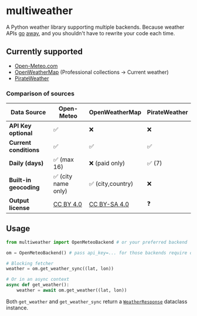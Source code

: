 # multiweather

A Python weather library supporting multiple backends. Because weather APIs [go](https://www.reddit.com/r/webdev/comments/8tjavu) [away](https://www.reddit.com/r/androidapps/comments/1aoz984/), and you shouldn't have to rewrite your code each time.

## Currently supported

- [Open-Meteo.com](https://open-meteo.com/)
- [OpenWeatherMap](https://openweathermap.org) (Professional collections -> Current weather)
- [PirateWeather](https://pirateweather.net/en/latest/)

### Comparison of sources

| Data Source            | Open-Meteo             | OpenWeatherMap               | PirateWeather |
| ---------------------- | ---------------------- | ---------------------------- | ------------- |
| **API Key optional**   | ✅                     | ❌                           | ❌            |
| **Current conditions** | ✅                     | ✅                           | ✅            |
| **Daily (days)**       | ✅ (max 16)            | ❌ (paid only)               | ✅ (7)        |
| **Built-in geocoding** | ✅ (city name only)    | ✅ (city,country)            | ❌            |
| **Output license**     | [CC BY 4.0][CC BY 4.0] | [CC BY-SA 4.0][CC BY-SA 4.0] | ❓            |

[CC BY 4.0]: https://creativecommons.org/licenses/by/4.0/
[CC BY-SA 4.0]: https://creativecommons.org/licenses/by-sa/4.0/
## Usage
```python
from multiweather import OpenMeteoBackend # or your preferred backend

om = OpenMeteoBackend() # pass api_key=... for those backends require one

# Blocking fetcher
weather = om.get_weather_sync((lat, lon))

# Or in an async context
async def get_weather():
    weather = await om.get_weather((lat, lon))
```

Both `get_weather` and `get_weather_sync` return a [`WeatherResponse`](multiweather/data.py) dataclass instance.
